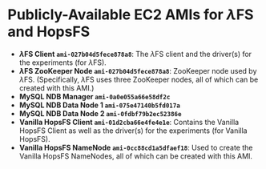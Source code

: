 # Publicly-Available EC2 AMIs for $\lambda$FS and HopsFS
- **$\lambda$FS Client `ami-027b04d5fece878a8`**: The $\lambda$FS client and the driver(s) for the experiments (for $\lambda$FS).
- **$\lambda$FS ZooKeeper Node `ami-027b04d5fece878a8`**: ZooKeeper node used by $\lambda$FS. (Specifically, $\lambda$FS uses three ZooKeeper nodes, all of which can be created with this AMI.)
- **MySQL NDB Manager `ami-0a0e055a66e58df2c`**
- **MySQL NDB Data Node 1 `ami-075e47140b5fd017a`**
- **MySQL NDB Data Node 2 `ami-0fdbf79b2ec52386e`**
- **Vanilla HopsFS Client `ami-01d2cba66e4fe4e1e`**: Contains the Vanilla HopsFS Client as well as the driver(s) for the experiments (for Vanilla HopsFS).
- **Vanilla HopsFS NameNode `ami-0cc88cd1a5dfaef18`**: Used to create the Vanilla HopsFS NameNodes, all of which can be created with this AMI.